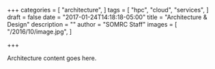 +++
categories = [
  "architecture",
]
tags = [
  "hpc",
  "cloud",
  "services",
]
draft = false
date = "2017-01-24T14:18:18-05:00"
title = "Architecture &amp; Design"
description = ""
author = "SOMRC Staff"
images = [
  "/2016/10/image.jpg",
]

+++

Architecture content goes here.

